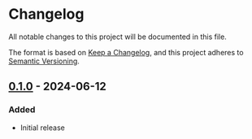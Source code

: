 # Changelog

All notable changes to this project will be documented in this file.

The format is based on [Keep a Changelog](https://keepachangelog.com/en/1.1.0/),
and this project adheres to [Semantic Versioning](https://semver.org/spec/v2.0.0.html).

<!--
## [Unreleased]
-->

## [0.1.0] - 2024-06-12
### Added
- Initial release

[Unreleased]: https://github.com/greatscottgadgets/luna/compare/0.1.0...HEAD
[0.1.0]: https://github.com/greatscottgadgets/luna/releases/tag/0.1.0

